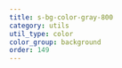 ```yaml
---
title: s-bg-color-gray-800
category: utils
util_type: color
color_group: background
order: 149
---
```

<div class="s-bg-color-gray-800"></div>
